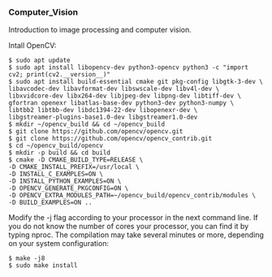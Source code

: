 ### Computer_Vision
Introduction to image processing and computer vision.

Intall OpenCV:

    $ sudo apt update
    $ sudo apt install libopencv-dev python3-opencv python3 -c "import cv2; print(cv2.__version__)"
    $ sudo apt install build-essential cmake git pkg-config libgtk-3-dev \
    libavcodec-dev libavformat-dev libswscale-dev libv4l-dev \
    libxvidcore-dev libx264-dev libjpeg-dev libpng-dev libtiff-dev \
    gfortran openexr libatlas-base-dev python3-dev python3-numpy \
    libtbb2 libtbb-dev libdc1394-22-dev libopenexr-dev \
    libgstreamer-plugins-base1.0-dev libgstreamer1.0-dev
    $ mkdir ~/opencv_build && cd ~/opencv_build
    $ git clone https://github.com/opencv/opencv.git
    $ git clone https://github.com/opencv/opencv_contrib.git
    $ cd ~/opencv_build/opencv
    $ mkdir -p build && cd build
    $ cmake -D CMAKE_BUILD_TYPE=RELEASE \
    -D CMAKE_INSTALL_PREFIX=/usr/local \
    -D INSTALL_C_EXAMPLES=ON \
    -D INSTALL_PYTHON_EXAMPLES=ON \
    -D OPENCV_GENERATE_PKGCONFIG=ON \
    -D OPENCV_EXTRA_MODULES_PATH=~/opencv_build/opencv_contrib/modules \
    -D BUILD_EXAMPLES=ON ..
    
Modify the -j flag according to your processor in the next command line. If you do not know the number of cores your processor, you can find it by typing nproc. The compilation may take several minutes or more, depending on your system configuration:

    $ make -j8
    $ sudo make install
